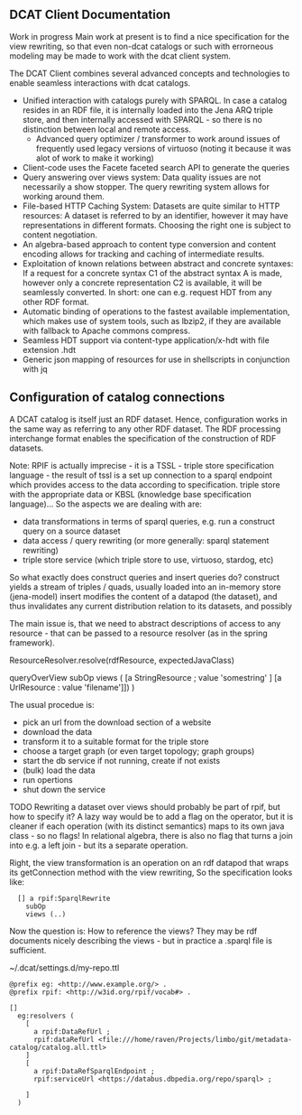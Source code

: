 ## DCAT Client Documentation

Work in progress
Main work at present is to find a nice specification for the view rewriting, so that even non-dcat catalogs or such with errorneous modeling
may be made to work with the dcat client system.




The DCAT Client combines several advanced concepts and technologies to enable seamless interactions with dcat catalogs.

* Unified interaction with catalogs purely with SPARQL. In case a catalog resides in an RDF file, it is internally loaded into the Jena ARQ triple store, and then internally accessed with SPARQL - so there is no distinction between local and remote access.
    * Advanced query optimizer / transformer to work around issues of frequently used legacy versions of virtuoso (noting it because it was alot of work to make it working)
* Client-code uses the Facete faceted search API to generate the queries
* Query answering over views system: Data quality issues are not necessarily a show stopper. The query rewriting system allows for working around them.
* File-based HTTP Caching System: Datasets are quite similar to HTTP resources: A dataset is referred to by an identifier, however it may have representations in different formats. Choosing the right one is subject to content negotiation.
* An algebra-based approach to content type conversion and content encoding allows for tracking and caching of intermediate results.
* Exploitation of known relations between abstract and concrete syntaxes: If a request for a concrete syntax C1 of the abstract syntax A is made, however only a concrete representation C2 is available, it will be seamlessly converted. In short: one can e.g. request HDT from any other RDF format.
* Automatic binding of operations to the fastest available implementation, which makes use of system tools, such as lbzip2, if they are available with fallback to Apache commons compress.
* Seamless HDT support via content-type application/x-hdt with file extension .hdt
* Generic json mapping of resources for use in shellscripts in conjunction with jq



## Configuration of catalog connections
A DCAT catalog is itself just an RDF dataset. Hence, configuration works in the same way as referring to any other RDF dataset.
The RDF processing interchange format enables the specification of the construction of RDF datasets.


Note: RPIF is actually imprecise - it is a TSSL - triple store specification language - the result of tssl is a set up connection to a sparql endpoint which provides access to the data according to specification.
 triple store with the appropriate data or KBSL (knowledge base specification language)...
So the aspects we are dealing with are:
* data transformations in terms of sparql queries, e.g. run a construct query on a source dataset
* data access / query rewriting (or more generally: sparql statement rewriting)
* triple store service (which triple store to use, virtuoso, stardog, etc)


So what exactly does construct queries and insert queries do?
construct yields a stream of triples / quads, usually loaded into an in-memory store (jena-model)
insert modifies the content of a datapod (the dataset), and thus invalidates any current distribution relation to its datasets, and possibly

The main issue is, that we need to abstract descriptions of access to any resource - that can be passed to a resource resolver (as in the spring framework).

ResourceResolver.resolve(rdfResource, expectedJavaClass)

queryOverView
  subOp
  views ( [a StringResource ; value 'somestring' ] [a UrlResource : value 'filename']]) )







The usual procedue is:
* pick an url from the download section of a website
* download the data
* transform it to a suitable format for the triple store
* choose a target graph (or even target topology; graph groups)
* start the db service if not running, create if not exists
* (bulk) load the data
* run opertions
* shut down the service





TODO Rewriting a dataset over views should probably be part of rpif, but how to specify it? A lazy way would be to add a
flag on the operator, but it is cleaner if each operation (with its distinct semantics) maps to its own java class - so no flags!
In relational algebra, there is also no flag that turns a join into e.g. a left join - but its a separate operation.

Right, the view transformation is an operation on an rdf datapod that wraps its getConnection method with the view rewriting,
So the specification looks like:

```
  [] a rpif:SparqlRewrite
    subOp
    views (..)
```

Now the question is: How to reference the views? They may be rdf documents nicely describing the views - but in practice a .sparql file is sufficient.










~/.dcat/settings.d/my-repo.ttl
```
@prefix eg: <http://www.example.org/> .
@prefix rpif: <http://w3id.org/rpif/vocab#> .

[]
  eg:resolvers (
    [
      a rpif:DataRefUrl ;
      rpif:dataRefUrl <file:///home/raven/Projects/limbo/git/metadata-catalog/catalog.all.ttl>
    ]
    [
      a rpif:DataRefSparqlEndpoint ;
      rpif:serviceUrl <https://databus.dbpedia.org/repo/sparql> ;
      
    ]
  )

```



